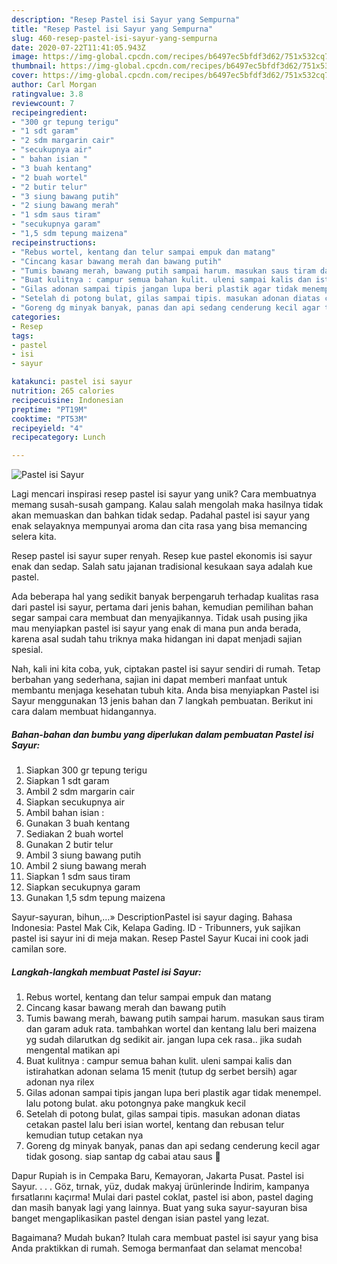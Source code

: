 ```yaml
---
description: "Resep Pastel isi Sayur yang Sempurna"
title: "Resep Pastel isi Sayur yang Sempurna"
slug: 460-resep-pastel-isi-sayur-yang-sempurna
date: 2020-07-22T11:41:05.943Z
image: https://img-global.cpcdn.com/recipes/b6497ec5bfdf3d62/751x532cq70/pastel-isi-sayur-foto-resep-utama.jpg
thumbnail: https://img-global.cpcdn.com/recipes/b6497ec5bfdf3d62/751x532cq70/pastel-isi-sayur-foto-resep-utama.jpg
cover: https://img-global.cpcdn.com/recipes/b6497ec5bfdf3d62/751x532cq70/pastel-isi-sayur-foto-resep-utama.jpg
author: Carl Morgan
ratingvalue: 3.8
reviewcount: 7
recipeingredient:
- "300 gr tepung terigu"
- "1 sdt garam"
- "2 sdm margarin cair"
- "secukupnya air"
- " bahan isian "
- "3 buah kentang"
- "2 buah wortel"
- "2 butir telur"
- "3 siung bawang putih"
- "2 siung bawang merah"
- "1 sdm saus tiram"
- "secukupnya garam"
- "1,5 sdm tepung maizena"
recipeinstructions:
- "Rebus wortel, kentang dan telur sampai empuk dan matang"
- "Cincang kasar bawang merah dan bawang putih"
- "Tumis bawang merah, bawang putih sampai harum. masukan saus tiram dan garam aduk rata. tambahkan wortel dan kentang lalu beri maizena yg sudah dilarutkan dg sedikit air. jangan lupa cek rasa.. jika sudah mengental matikan api"
- "Buat kulitnya : campur semua bahan kulit. uleni sampai kalis dan istirahatkan adonan selama 15 menit (tutup dg serbet bersih) agar adonan nya rilex"
- "Gilas adonan sampai tipis jangan lupa beri plastik agar tidak menempel. lalu potong bulat. aku potongnya pake mangkuk kecil"
- "Setelah di potong bulat, gilas sampai tipis. masukan adonan diatas cetakan pastel lalu beri isian wortel, kentang dan rebusan telur kemudian tutup cetakan nya"
- "Goreng dg minyak banyak, panas dan api sedang cenderung kecil agar tidak gosong. siap santap dg cabai atau saus 🤤"
categories:
- Resep
tags:
- pastel
- isi
- sayur

katakunci: pastel isi sayur 
nutrition: 265 calories
recipecuisine: Indonesian
preptime: "PT19M"
cooktime: "PT53M"
recipeyield: "4"
recipecategory: Lunch

---
```



![Pastel isi Sayur](https://img-global.cpcdn.com/recipes/b6497ec5bfdf3d62/751x532cq70/pastel-isi-sayur-foto-resep-utama.jpg)

Lagi mencari inspirasi resep pastel isi sayur yang unik? Cara membuatnya memang susah-susah gampang. Kalau salah mengolah maka hasilnya tidak akan memuaskan dan bahkan tidak sedap. Padahal pastel isi sayur yang enak selayaknya mempunyai aroma dan cita rasa yang bisa memancing selera kita.

Resep pastel isi sayur super renyah. Resep kue pastel ekonomis isi sayur enak dan sedap. Salah satu jajanan tradisional kesukaan saya adalah kue pastel.

Ada beberapa hal yang sedikit banyak berpengaruh terhadap kualitas rasa dari pastel isi sayur, pertama dari jenis bahan, kemudian pemilihan bahan segar sampai cara membuat dan menyajikannya. Tidak usah pusing jika mau menyiapkan pastel isi sayur yang enak di mana pun anda berada, karena asal sudah tahu triknya maka hidangan ini dapat menjadi sajian spesial.


Nah, kali ini kita coba, yuk, ciptakan pastel isi sayur sendiri di rumah. Tetap berbahan yang sederhana, sajian ini dapat memberi manfaat untuk membantu menjaga kesehatan tubuh kita. Anda bisa menyiapkan Pastel isi Sayur menggunakan 13 jenis bahan dan 7 langkah pembuatan. Berikut ini cara dalam membuat hidangannya.

<!--inarticleads1-->

##### Bahan-bahan dan bumbu yang diperlukan dalam pembuatan Pastel isi Sayur:

1. Siapkan 300 gr tepung terigu
1. Siapkan 1 sdt garam
1. Ambil 2 sdm margarin cair
1. Siapkan secukupnya air
1. Ambil  bahan isian :
1. Gunakan 3 buah kentang
1. Sediakan 2 buah wortel
1. Gunakan 2 butir telur
1. Ambil 3 siung bawang putih
1. Ambil 2 siung bawang merah
1. Siapkan 1 sdm saus tiram
1. Siapkan secukupnya garam
1. Gunakan 1,5 sdm tepung maizena


Sayur-sayuran, bihun,…» DescriptionPastel isi sayur daging. Bahasa Indonesia: Pastel Mak Cik, Kelapa Gading. ID - Tribunners, yuk sajikan pastel isi sayur ini di meja makan. Resep Pastel Sayur Kucai ini cook jadi camilan sore. 

<!--inarticleads2-->

##### Langkah-langkah membuat Pastel isi Sayur:

1. Rebus wortel, kentang dan telur sampai empuk dan matang
1. Cincang kasar bawang merah dan bawang putih
1. Tumis bawang merah, bawang putih sampai harum. masukan saus tiram dan garam aduk rata. tambahkan wortel dan kentang lalu beri maizena yg sudah dilarutkan dg sedikit air. jangan lupa cek rasa.. jika sudah mengental matikan api
1. Buat kulitnya : campur semua bahan kulit. uleni sampai kalis dan istirahatkan adonan selama 15 menit (tutup dg serbet bersih) agar adonan nya rilex
1. Gilas adonan sampai tipis jangan lupa beri plastik agar tidak menempel. lalu potong bulat. aku potongnya pake mangkuk kecil
1. Setelah di potong bulat, gilas sampai tipis. masukan adonan diatas cetakan pastel lalu beri isian wortel, kentang dan rebusan telur kemudian tutup cetakan nya
1. Goreng dg minyak banyak, panas dan api sedang cenderung kecil agar tidak gosong. siap santap dg cabai atau saus 🤤


Dapur Rupiah is in Cempaka Baru, Kemayoran, Jakarta Pusat. Pastel isi Sayur. . . . Göz, tırnak, yüz, dudak makyaj ürünlerinde İndirim, kampanya fırsatlarını kaçırma! Mulai dari pastel coklat, pastel isi abon, pastel daging dan masih banyak lagi yang lainnya. Buat yang suka sayur-sayuran bisa banget mengaplikasikan pastel dengan isian pastel yang lezat. 

Bagaimana? Mudah bukan? Itulah cara membuat pastel isi sayur yang bisa Anda praktikkan di rumah. Semoga bermanfaat dan selamat mencoba!
